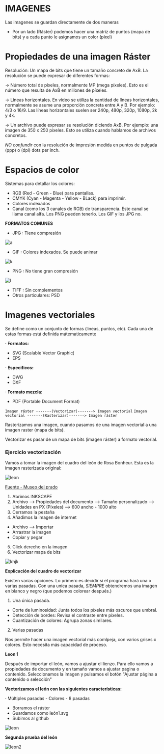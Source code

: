 

# IMAGENES
Las imagenes se guardan directamente de dos maneras

- Por un lado (Ráster) podemos hacer una matriz de puntos (mapa de bits) y a cada punto le asignamos un color (píxel)

# Propiedades de una imagen Ráster
Resolución: Un mapa de bits que tiene un tamaño concreto de AxB. La resolución se puede expresar de diferentes formas:

-> Número total de píxeles, normalmente MP (mega píxeles). Esto es el número que resulta de AxB en millones de píxeles.

-> Líneas horizontales. En vídeo se utiliza la cantidad de líneas horizontales, normalmente se asume una proporción concreta entre A y B. Por ejemplo: 4/3 o 16/9.
Las líneas horizontales suelen ser 240p, 480p, 320p, 1080p, 2k y 4k. 

-> Un archivo puede expresar su resolución diciendo AxB. Por ejemplo: una imagen de 350 x 250 píxeles. Esto se utiliza cuando hablamos de archivos concretos.

*NO confundir* con la resolución de impresión medida en puntos de pulgada (ppp) o (dpi) dots per inch.

# Espacios de color

Sistemas para detallar los colores:

- RGB (Red - Green - Blue) para pantallas.
- CMYK (Cyan - Magenta - Yellow - BLack) para imprimir.
- Colores indexados
- Canal (como los 3 canales de RGB) de transparencia. Este canal se llama canal alfa. Los PNG pueden tenerlo. Los GIF y los JPG no.

**FORMATOS COMUNES**

- JPG : Tiene compresión

![a](https://64.media.tumblr.com/dbde3730e54312dcaf69b729eb8a652c/73f0b73e8e06bdc7-0d/s2048x3072/4929d82d07d7f68de207e4383f41824d587e1481.jpg)

- GIF : Colores indexados. Se puede animar

![k](https://gifburg.com/images/gifs/loading/gifs/0002.gif)

- PNG : No tiene gran compresión

![l](https://www.pngkey.com/png/full/255-2559405_-color-azul-acuarela-png.png)

- TIFF : Sin complementos
- Otros particulares: PSD

# Imagenes vectoriales

Se define como un conjunto de formas (lineas, puntos, etc). Cada una de estas formas está definida mátematicamente

· **Formatos:**

- SVG (Scalable Vector Graphic)
- EPS

· **Especificos:**

- DWG 
- DXF

· **Formato mezcla:**

- PDF (Portable Document Format)

```Imagen ráster -------(Vectorizar)-------> Imagen vectorial```
```Imagen vectorial -------(Rasterizar)-------> Imagen ráster```

Rasterizamos una imagen, cuando pasamos de una imagen vectorial a una imagen raster (mapa de bits).

Vectorizar es pasar de un mapa de bits (imagen ráster) a formato vectorial.


### Ejercicio vectorización

Vamos a tomar la imagen del cuadro del león de Rosa Bonheur. Esta es la imagen rasterizada original:

![leon](https://content3.cdnprado.net/imagenes/Documentos/imgsem/19/1998/19984271-9cb6-476d-8655-f012e1fec1bf/0468ba4c-65e8-436e-a267-f76147971ea0_832.jpg)

[Fuente - Museo del prado](https://www.museodelprado.es/coleccion/obra-de-arte/el-cid/19984271-9cb6-476d-8655-f012e1fec1bf)

1. Abrimos INKSCAPE
2. Archivo --> Propiedades del documento --> Tamaño personalizado --> Unidades en PX (Píxeles) --> 600 ancho - 1000 alto
3. Cerramos la pestaña
4. Añadimos la imagen de internet
- Archivo --> Importar
- Arrastrar la imagen
- Copiar y pegar
5. Click derecho en la imagen 
6. Vectorizar mapa de bits

![khjk](https://github.com/Mikeey666/1er-trimestre/blob/main/Captura%20de%20pantalla%20de%202021-10-20%2012-47-33.png?raw=true)

**Explicación del cuadro de vectorizar**

Existen varias opciones. Lo primero es decidir si el programa hará una o varias pasadas. Con una unica pasada, *SIEMPRE* obtendremos una imagen en blanco y negro (que podemos colorear después.)

1. Una única pasada.

- Corte de luminosidad: Junta todos los píxeles más oscuros que umbral.
- Detección de bordes: Revisa el contraste entre píxeles.
- Cuantización de colores: Agrupa zonas similares. 

2. Varias pasadas

Nos permite hacer una imagen vectorial más comlpeja, con varios grises o colores. Esto necesita más capacidad de proceso.

**Leon 1**

Después de importar el león, vamos a ajustar el lienzo. Para ello vamos a propiedades de documento y en tamaño vamos a ajustar pagina o contenido. Seleccionamos la imagen y pulsamos el botón "Ajustar página a contenido o selección"

**Vectorizamos el león con las siguientes características:**

· Múltiples pasadas - Colores - 8 pasadas

- Borramos el ráster
- Guardamos como león1.svg
- Subimos al github

![leon](https://raw.githubusercontent.com/Mikeey666/1er-trimestre/f3913d60d18c1f406b84ae00ab75e093953859aa/leon1.svg)

**Segunda prueba del león**

![leon2](https://raw.githubusercontent.com/Mikeey666/1er-trimestre/fc7096470449552af0e947d4297178f650a4989f/leon2.svg)
